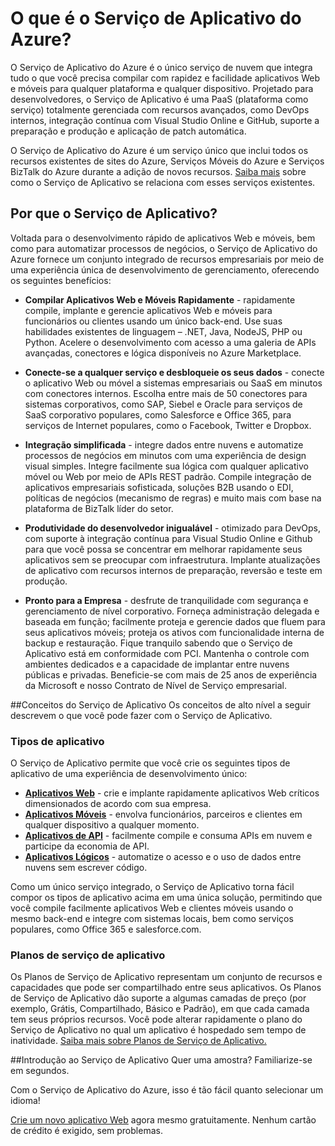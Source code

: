 <properties 
	pageTitle="O que é o Serviço de Aplicativo do Azure" 
	description="Saiba por que o Serviço de Aplicativo do Azure é a melhor plataforma para o desenvolvimento de aplicativos Web e móveis." 
	services="app-service" 
	documentationCenter="" 
	authors="omarkmsft" 
	manager="dwrede" 
	editor="jimbe"/>

<tags 
	ms.service="app-service" 
	ms.workload="web" 
	ms.tgt_pltfrm="na" 
	ms.devlang="na" 
	ms.topic="article" 
	ms.date="03/13/2015" 
	ms.author="omark"/>

# O que é o Serviço de Aplicativo do Azure?
O Serviço de Aplicativo do Azure é o único serviço de nuvem que integra tudo o que você precisa compilar com rapidez e facilidade aplicativos Web e móveis para qualquer plataforma e qualquer dispositivo. Projetado para desenvolvedores, o Serviço de Aplicativo é uma PaaS (plataforma como serviço) totalmente gerenciada com recursos avançados, como DevOps internos, integração contínua com Visual Studio Online e GitHub, suporte a preparação e produção e aplicação de patch automática.

O Serviço de Aplicativo do Azure é um serviço único que inclui todos os recursos existentes de sites do Azure, Serviços Móveis do Azure e Serviços BizTalk do Azure durante a adição de novos recursos. [Saiba mais](http://azure.microsoft.com/documentation/services/app-service/) sobre como o Serviço de Aplicativo se relaciona com esses serviços existentes.

## Por que o Serviço de Aplicativo?
Voltada para o desenvolvimento rápido de aplicativos Web e móveis, bem como para automatizar processos de negócios, o Serviço de Aplicativo do Azure fornece um conjunto integrado de recursos empresariais por meio de uma experiência única de desenvolvimento de gerenciamento, oferecendo os seguintes benefícios:

- **Compilar Aplicativos Web e Móveis Rapidamente** - rapidamente compile, implante e gerencie aplicativos Web e móveis para funcionários ou clientes usando um único back-end. Use suas habilidades existentes de linguagem – .NET, Java, NodeJS, PHP ou Python. Acelere o desenvolvimento com acesso a uma galeria de APIs avançadas, conectores e lógica disponíveis no Azure Marketplace.

- **Conecte-se a qualquer serviço e desbloqueie os seus dados** - conecte o aplicativo Web ou móvel a sistemas empresariais ou SaaS em minutos com conectores internos. Escolha entre mais de 50 conectores para sistemas corporativos, como SAP, Siebel e Oracle para serviços de SaaS corporativo populares, como Salesforce e Office 365, para serviços de Internet populares, como o Facebook, Twitter e Dropbox.

- **Integração simplificada** - integre dados entre nuvens e automatize processos de negócios em minutos com uma experiência de design visual simples. Integre facilmente sua lógica com qualquer aplicativo móvel ou Web por meio de APIs REST padrão. Compile integração de aplicativos empresariais sofisticada, soluções B2B usando o EDI, políticas de negócios (mecanismo de regras) e muito mais com base na plataforma de BizTalk líder do setor.

- **Produtividade do desenvolvedor inigualável** - otimizado para DevOps, com suporte à integração contínua para Visual Studio Online e Github para que você possa se concentrar em melhorar rapidamente seus aplicativos sem se preocupar com infraestrutura. Implante atualizações de aplicativo com recursos internos de preparação, reversão e teste em produção.

- **Pronto para a Empresa** - desfrute de tranquilidade com segurança e gerenciamento de nível corporativo. Forneça administração delegada e baseada em função; facilmente proteja e gerencie dados que fluem para seus aplicativos móveis; proteja os ativos com funcionalidade interna de backup e restauração. Fique tranquilo sabendo que o Serviço de Aplicativo está em conformidade com PCI. Mantenha o controle com ambientes dedicados e a capacidade de implantar entre nuvens públicas e privadas. Beneficie-se com mais de 25 anos de experiência da Microsoft e nosso Contrato de Nível de Serviço empresarial.


##Conceitos do Serviço de Aplicativo
Os conceitos de alto nível a seguir descrevem o que você pode fazer com o Serviço de Aplicativo.

### Tipos de aplicativo
O Serviço de Aplicativo permite que você crie os seguintes tipos de aplicativo de uma experiência de desenvolvimento único:

- [**Aplicativos Web**](../app-service-web-overview) - crie e implante rapidamente aplicativos Web críticos dimensionados de acordo com sua empresa.
- [**Aplicativos Móveis**](../app-service-mobile-value-prop-preview) - envolva funcionários, parceiros e clientes em qualquer dispositivo a qualquer momento.
- [**Aplicativos de API**](../app-service-api-apps-why-best-platform) - facilmente compile e consuma APIs em nuvem e participe da economia de API.
- [**Aplicativos Lógicos**](../app-service-logic-what-are-logic-apps) - automatize o acesso e o uso de dados entre nuvens sem escrever código.

Como um único serviço integrado, o Serviço de Aplicativo torna fácil compor os tipos de aplicativo acima em uma única solução, permitindo que você compile facilmente aplicativos Web e clientes móveis usando o mesmo back-end e integre com sistemas locais, bem como serviços populares, como Office 365 e salesforce.com.

### Planos de serviço de aplicativo
Os Planos de Serviço de Aplicativo representam um conjunto de recursos e capacidades que pode ser compartilhado entre seus aplicativos. Os Planos de Serviço de Aplicativo dão suporte a algumas camadas de preço (por exemplo, Grátis, Compartilhado, Básico e Padrão), em que cada camada tem seus próprios recursos. Você pode alterar rapidamente o plano do Serviço de Aplicativo no qual um aplicativo é hospedado sem tempo de inatividade. [Saiba mais sobre Planos de Serviço de Aplicativo.](../web-sites-web-hosting-plan-overview.md)

##Introdução ao Serviço de Aplicativo
Quer uma amostra? Familiarize-se em segundos.

Com o Serviço de Aplicativo do Azure, isso é tão fácil quanto selecionar um idioma!

[Crie um novo aplicativo Web](http://go.microsoft.com/fwlink/?LinkId=523751) agora mesmo gratuitamente. Nenhum cartão de crédito é exigido, sem problemas.
 

<!---HONumber=62-->